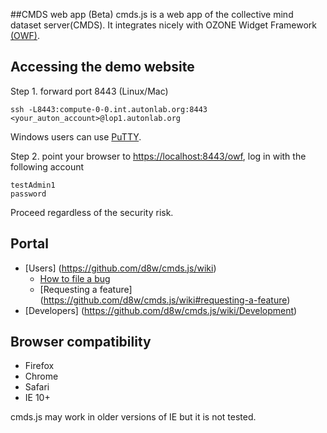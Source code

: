 ##CMDS web app (Beta)
cmds.js is a web app of the collective mind dataset server(CMDS). It integrates nicely with OZONE Widget Framework [(OWF)](http://www.ozoneplatform.org/).

## Accessing the demo website
Step 1. forward port 8443 (Linux/Mac)

```ssh -L8443:compute-0-0.int.autonlab.org:8443 <your_auton_account>@lop1.autonlab.org```

Windows users can use [PuTTY](https://github.com/d8w/cmds.js/wiki#windows).

Step 2. point your browser to [https://localhost:8443/owf](https://localhost:8443/owf), log in with the following account
```
testAdmin1
password
```
Proceed regardless of the security risk.

## Portal
* [Users] (https://github.com/d8w/cmds.js/wiki)
  * [How to file a bug](https://github.com/d8w/cmds.js/wiki#how-to-file-a-bug)
  * [Requesting a feature] (https://github.com/d8w/cmds.js/wiki#requesting-a-feature)
* [Developers] (https://github.com/d8w/cmds.js/wiki/Development)

## Browser compatibility
* Firefox
* Chrome
* Safari
* IE 10+

cmds.js may work in older versions of IE but it is not tested.
